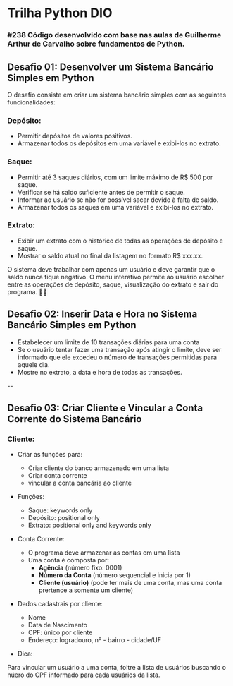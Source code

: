 # Trilha Python DIO

### #238 Código desenvolvido com base nas aulas de Guilherme Arthur de Carvalho sobre fundamentos de Python. 

## **Desafio 01: Desenvolver um Sistema Bancário Simples em Python**
O desafio consiste em criar um sistema bancário simples com as seguintes funcionalidades:

### **Depósito:**

- Permitir depósitos de valores positivos.
- Armazenar todos os depósitos em uma variável e exibi-los no extrato.

### **Saque:**

- Permitir até 3 saques diários, com um limite máximo de R$ 500 por saque.
- Verificar se há saldo suficiente antes de permitir o saque.
- Informar ao usuário se não for possível sacar devido à falta de saldo.
- Armazenar todos os saques em uma variável e exibi-los no extrato.

### **Extrato:**

- Exibir um extrato com o histórico de todas as operações de depósito e saque.
- Mostrar o saldo atual no final da listagem no formato R$ xxx.xx.

O sistema deve trabalhar com apenas um usuário e deve garantir que o saldo nunca fique negativo. O menu interativo permite ao usuário escolher entre as operações de depósito, saque, visualização do extrato e sair do programa. 🚀🏦


## **Desafio 02: Inserir Data e Hora no Sistema Bancário Simples em Python**

- Estabelecer um limite de 10 transações diárias para uma conta
- Se o usuário tentar fazer uma transação após atingir o limite, deve ser informado que ele excedeu o número de transações permitidas para aquele dia.
- Mostre no extrato, a data e hora de todas as transações.

--

## **Desafio 03: Criar Cliente e Vincular a Conta Corrente do Sistema Bancário**

### **Cliente:**

- Criar as funções para:
    - Criar cliente do banco armazenado em uma lista
    - Criar conta corrente
    - vincular a conta bancária ao cliente  

- Funções:
    - Saque: keywords only
    - Depósito: positional only
    - Extrato: positional only and keywords only  

- Conta Corrente:
    - O programa deve armazenar as contas em uma lista
    - Uma conta é composta por:
        - **Agência** (número fixo: 0001)
        - **Número da Conta** (número sequencial e inicia por 1)
        - **Cliente (usuário)** (pode ter mais de uma conta, mas uma conta prertence a somente um cliente)

- Dados cadastrais por cliente:
    - Nome
    - Data de Nascimento
    - CPF: único por cliente
    - Endereço: logradouro, nº - bairro - cidade/UF


* Dica: 

Para vincular um usuário a uma conta, foltre a lista de usuários buscando o núero do CPF informado para cada usuários da lista.


